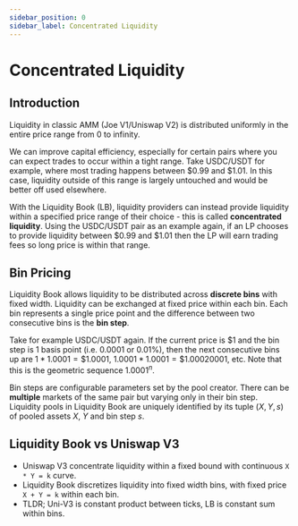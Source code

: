 ```yaml
---
sidebar_position: 0
sidebar_label: Concentrated Liquidity
---
```


# Concentrated Liquidity

## Introduction

Liquidity in classic AMM (Joe V1/Uniswap V2) is distributed uniformly in the entire price range from 0 to infinity.

We can improve capital efficiency, especially for certain pairs where you can expect trades to occur within a tight range. Take USDC/USDT for example, where most trading happens between $0.99 and $1.01. In this case, liquidity outside of this range is largely untouched and would be better off used elsewhere.

With the Liquidity Book (LB), liquidity providers can instead provide liquidity within a specified price range of their choice - this is called **concentrated liquidity**. Using the USDC/USDT pair as an example again, if an LP chooses to provide liquidity between $0.99 and $1.01 then the LP will earn trading fees so long price is within that range.

## Bin Pricing

Liquidity Book allows liquidity to be distributed across **discrete bins** with fixed width. Liquidity can be exchanged at fixed price within each bin. Each bin represents a single price point and the difference between two consecutive bins is the **bin step**.

Take for example USDC/USDT again. If the current price is \$1 and the bin step is 1 basis point (i.e. 0.0001 or 0.01%), then the next consecutive bins up are $1 * 1.0001 = \$1.0001$, $1.0001 * 1.0001 = \$1.00020001$, etc. Note that this is the geometric sequence $1.0001^n$.

Bin steps are configurable parameters set by the pool creator. There can be **multiple** markets of the same pair but varying only in their bin step. Liquidity pools in Liquidity Book are uniquely identified by its tuple $(X, Y, s)$ of pooled assets $X$, $Y$ and bin step $s$.

## Liquidity Book vs Uniswap V3

- Uniswap V3 concentrate liquidity within a fixed bound with continuous `X * Y = k` curve.
- Liquidity Book discretizes liquidity into fixed width bins, with fixed price `X + Y = k` within each bin.
- TLDR; Uni-V3 is constant product between ticks, LB is constant sum within bins.
